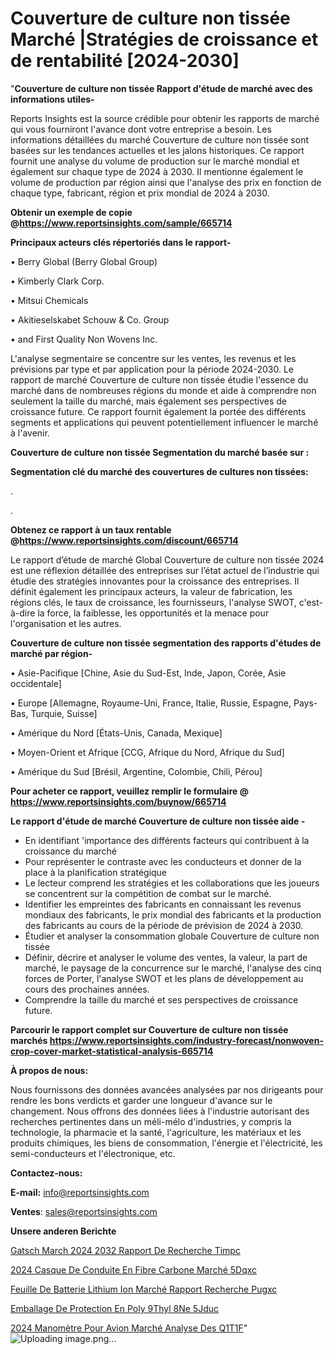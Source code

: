 # Couverture de culture non tissée Marché |Stratégies de croissance et de rentabilité [2024-2030]

"<strong>Couverture de culture non tissée Rapport d'étude de marché avec des informations utiles-</strong>

Reports Insights est la source crédible pour obtenir les rapports de marché qui vous fourniront l'avance dont votre entreprise a besoin. Les informations détaillées du marché Couverture de culture non tissée sont basées sur les tendances actuelles et les jalons historiques. Ce rapport fournit une analyse du volume de production sur le marché mondial et également sur chaque type de 2024 à 2030. Il mentionne également le volume de production par région ainsi que l'analyse des prix en fonction de chaque type, fabricant, région et prix mondial de 2024 à 2030.

<strong><b>Obtenir un exemple de copie @</b></strong><a href=https://www.reportsinsights.com/sample/665714><strong><b>https://www.reportsinsights.com/sample/665714</b></strong></a>

<b>Principaux acteurs clés répertoriés dans le rapport-</b>

<b> </b>• Berry Global (Berry Global Group)

• Kimberly Clark Corp.

• Mitsui Chemicals

• Akitieselskabet Schouw & Co. Group

• and First Quality Non Wovens Inc.

L'analyse segmentaire se concentre sur les ventes, les revenus et les prévisions par type et par application pour la période 2024-2030. Le rapport de marché Couverture de culture non tissée étudie l'essence du marché dans de nombreuses régions du monde et aide à comprendre non seulement la taille du marché, mais également ses perspectives de croissance future. Ce rapport fournit également la portée des différents segments et applications qui peuvent potentiellement influencer le marché à l'avenir.

<strong>Couverture de culture non tissée Segmentation du marché basée sur :</strong>

<strong> Segmentation clé du marché des couvertures de cultures non tissées: </strong>

.

.

<strong><b>Obtenez ce rapport à un taux rentable @</b></strong><a href=https://www.reportsinsights.com/discount/665714><strong><b>https://www.reportsinsights.com/discount/665714</b></strong></a>

Le rapport d’étude de marché Global Couverture de culture non tissée 2024 est une réflexion détaillée des entreprises sur l’état actuel de l’industrie qui étudie des stratégies innovantes pour la croissance des entreprises. Il définit également les principaux acteurs, la valeur de fabrication, les régions clés, le taux de croissance, les fournisseurs, l'analyse SWOT, c'est-à-dire la force, la faiblesse, les opportunités et la menace pour l'organisation et les autres.

<strong>Couverture de culture non tissée segmentation des rapports d'études de marché par région-</strong>

• Asie-Pacifique [Chine, Asie du Sud-Est, Inde, Japon, Corée, Asie occidentale]

• Europe [Allemagne, Royaume-Uni, France, Italie, Russie, Espagne, Pays-Bas, Turquie, Suisse]

• Amérique du Nord [États-Unis, Canada, Mexique]

• Moyen-Orient et Afrique [CCG, Afrique du Nord, Afrique du Sud]

• Amérique du Sud [Brésil, Argentine, Colombie, Chili, Pérou]

<strong>Pour acheter ce rapport, veuillez remplir le formulaire @   <a href=https://www.reportsinsights.com/buynow/665714>https://www.reportsinsights.com/buynow/665714</a></strong>

<strong>Le rapport d'étude de marché Couverture de culture non tissée aide -</strong>
<ul>
  <li>En identifiant 'importance des différents facteurs qui contribuent à la croissance du marché</li>
  <li>Pour représenter le contraste avec les conducteurs et donner de la place à la planification stratégique</li>
  <li>Le lecteur comprend les stratégies et les collaborations que les joueurs se concentrent sur la compétition de combat sur le marché.</li>
  <li>Identifier les empreintes des fabricants en connaissant les revenus mondiaux des fabricants, le prix mondial des fabricants et la production des fabricants au cours de la période de prévision de 2024 à 2030.</li>
  <li>Étudier et analyser la consommation globale Couverture de culture non tissée</li>
  <li>Définir, décrire et analyser le volume des ventes, la valeur, la part de marché, le paysage de la concurrence sur le marché, l'analyse des cinq forces de Porter, l'analyse SWOT et les plans de développement au cours des prochaines années.</li>
  <li>Comprendre la taille du marché et ses perspectives de croissance future.</li>
</ul>

<strong>Parcourir le rapport complet sur Couverture de culture non tissée marchés <a href=https://www.reportsinsights.com/industry-forecast/nonwoven-crop-cover-market-statistical-analysis-665714>https://www.reportsinsights.com/industry-forecast/nonwoven-crop-cover-market-statistical-analysis-665714</a></strong>

<strong>À propos de nous:</strong>

Nous fournissons des données avancées analysées par nos dirigeants pour rendre les bons verdicts et garder une longueur d'avance sur le changement. Nous offrons des données liées à l'industrie autorisant des recherches pertinentes dans un méli-mélo d'industries, y compris la technologie, la pharmacie et la santé, l'agriculture, les matériaux et les produits chimiques, les biens de consommation, l'énergie et l'électricité, les semi-conducteurs et l'électronique, etc.

<strong>Contactez-nous:</strong>

<strong>E-mail:</strong> <a href=mailto:info@reportsinsights.com>info@reportsinsights.com</a>

<strong>Ventes</strong>: <a href=mailto:sales@reportsinsights.com>sales@reportsinsights.com</a>

<strong>Unsere anderen Berichte</strong>

<a href=https://www.linkedin.com/pulse/gatsch-march%C3%A9-2024-2032-rapport-de-recherche-timpc/>Gatsch March 2024 2032 Rapport De Recherche Timpc</a>

<a href=https://www.linkedin.com/pulse/2024-casque-de-conduite-en-fibre-carbone-marché-5dqxc/>2024 Casque De Conduite En Fibre Carbone Marché 5Dqxc</a>

<a href=https://www.linkedin.com/pulse/feuille-de-batterie-lithium-ion-marché-rapport-recherche-pugxc/>Feuille De Batterie Lithium Ion Marché Rapport Recherche Pugxc</a>

<a href=https://www.linkedin.com/pulse/emballage-de-protection-en-poly%C3%A9thyl%C3%A8ne-5jduc/>Emballage De Protection En Poly 9Thyl 8Ne 5Jduc</a>

<a href=https://www.linkedin.com/pulse/2024-manomètre-pour-avion-marché-analyse-des-q1t1f/>2024 Manomètre Pour Avion Marché Analyse Des Q1T1F</a>"
![Uploading image.png…]()
